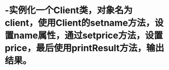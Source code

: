 # -实例化一个Client类，对象名为client，使用Client的setname方法，设置name属性，通过setprice方法，设置price，最后使用printResult方法，输出结果。
